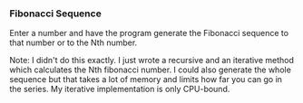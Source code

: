 ### Fibonacci Sequence

Enter a number and have the program generate the Fibonacci sequence to that number or to the Nth number.

Note: I didn't do this exactly. I just wrote a recursive and an iterative method which calculates
the Nth fibonacci number. I could also generate the whole sequence but that takes a lot of
memory and limits how far you can go in the series. My iterative implementation is only CPU-bound.